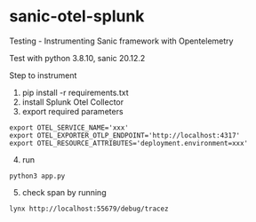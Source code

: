 # sanic-otel-splunk
Testing - Instrumenting Sanic framework with Opentelemetry

Test with python 3.8.10, sanic 20.12.2

Step to instrument
1. pip install -r requirements.txt
2. install Splunk Otel Collector
3. export required parameters
```
export OTEL_SERVICE_NAME='xxx'
export OTEL_EXPORTER_OTLP_ENDPOINT='http://localhost:4317'
export OTEL_RESOURCE_ATTRIBUTES='deployment.environment=xxx'
```
4. run 
```
python3 app.py
```
5. check span by running 
```
lynx http://localhost:55679/debug/tracez
```
